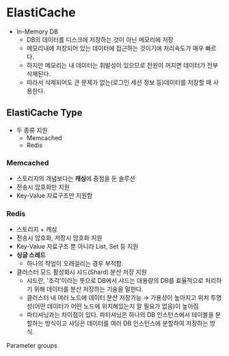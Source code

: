 ElastiCache
=======================
* In-Memory DB
    * DB의 데이터를 디스크에 저장하는 것이 아닌 메모리에 저장
    * 메모리내에 저장되어 있는 데이터에 접근하는 것이기에 처리속도가 매우 빠르다.
    * 하지만 메모리는 내 데이터는 휘발성이 있으므로 전원이 꺼지면 데이터가 전부 삭제된다.
    * 따라서 삭제되어도 큰 문제가 없는(로그인 세션 정보 등)데이터를 저장할 때 사용한다.


## ElastiCache Type
* 두 종류 지원
    * Memcached
    * Redis

### Memcached
* 스토리지의 개념보다는 **캐싱**에 중점을 둔 솔루션
* 전송시 암호화만 지원
* Key-Value 자료구조만 지원함

### Redis
* 스토리지 + 캐싱
* 전송시 암호화, 저장시 암호화 지원
* Key-Value 자료구조 뿐 아니라 List, Set 등 지원
* **싱글 스레드**
    * 하나의 작업이 오래걸리는 경우 부적합.
* 클러스터 모드 활성화시 샤드(Shard) 분산 저장 지원
    * 샤드란, '조각'이라는 뜻으로 DB에서 샤드는 대용량의 DB를 효율적으로 처리하기 위해 데이터를 분산 저장하는 기술을 말한다.
    * 클러스터 내 여러 노드에 데이터 분산 저장가능 → 가용성이 높아지고 위치 투명성(어떤 데이터가 어떤 노드에 위치해있는지 알 필요가 없음)이 높아짐
    * 파티셔닝과는 차이점이 있다. 파티셔닝은 하나의 DB 인스턴스에서 테이블을 분할하는 방식이고 샤딩은 데이터를 여러 DB 인스턴스에 분할하여 저장하는 방식.

Parameter groups




